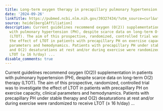 ```yaml
---
title: Long-term oxygen therapy in precapillary pulmonary hypertension - SOPHA study
date: '2024-09-26'
linkTitle: https://pubmed.ncbi.nlm.nih.gov/39327434/?utm_source=curl&utm_medium=rss&utm_campaign=pubmed-2&utm_content=1FakS-2QOkCT8HsMOQP1bCRQ4YzyumYOmxmF0moLsQ3dFB1E9V&fc=20220326224207&ff=20240927184334&v=2.18.0.post9+e462414
source: heidelberg[Affiliation]
description: Current guidelines recommend oxygen (O(2)) supplementation in patients
  with pulmonary hypertension (PH), despite scarce data on long-term O(2) therapy
  (LTOT). The aim of this prospective, randomized, controlled trial was to investigate
  the effect of LTOT in patients with precapillary PH on exercise capacity, clinical
  parameters and hemodynamics. Patients with precapillary PH under stable therapy
  and O(2) desaturations at rest and/or during exercise were randomized to receive
  LTOT (≥ 16 h/day) ...
disable_comments: true
---
```

Current guidelines recommend oxygen (O(2)) supplementation in patients with pulmonary hypertension (PH), despite scarce data on long-term O(2) therapy (LTOT). The aim of this prospective, randomized, controlled trial was to investigate the effect of LTOT in patients with precapillary PH on exercise capacity, clinical parameters and hemodynamics. Patients with precapillary PH under stable therapy and O(2) desaturations at rest and/or during exercise were randomized to receive LTOT (≥ 16 h/day) ...